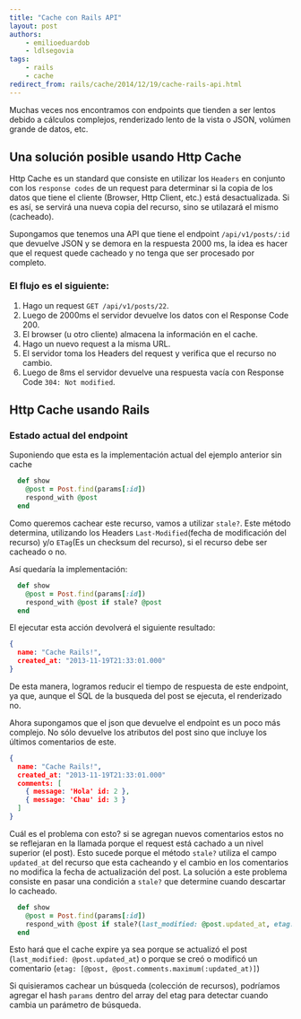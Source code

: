 ```yaml
---
title: "Cache con Rails API"
layout: post
authors:
    - emilioeduardob
    - ldlsegovia
tags:
    - rails
    - cache
redirect_from: rails/cache/2014/12/19/cache-rails-api.html
---
```


Muchas veces nos encontramos con endpoints que tienden a ser lentos debido a cálculos complejos, renderizado lento de la vista o JSON, volúmen grande de datos, etc.

## Una solución posible usando Http Cache

Http Cache es un standard que consiste en utilizar los `Headers` en conjunto con los `response codes` de un request para determinar si la copia de los datos que tiene el cliente (Browser, Http Client, etc.) está desactualizada. Si es así, se servirá una nueva copia del recurso, sino se utilazará el mismo (cacheado).

Supongamos que tenemos una API que tiene el endpoint `/api/v1/posts/:id` que devuelve JSON y se demora en la respuesta 2000 ms, la idea es hacer que el request quede cacheado y no tenga que ser procesado por completo.

### El flujo es el siguiente:

1. Hago un request `GET /api/v1/posts/22`.
2. Luego de 2000ms el servidor devuelve los datos con el Response Code 200.
3. El browser (u otro cliente) almacena la información en el cache.
4. Hago un nuevo request a la misma URL.
5. El servidor toma los Headers del request y verifica que el recurso no cambio.
6. Luego de 8ms el servidor devuelve una respuesta vacía con Response Code `304: Not modified`.

## Http Cache usando Rails

### Estado actual del endpoint

Suponiendo que esta es la implementación actual del ejemplo anterior sin cache

```ruby
  def show
    @post = Post.find(params[:id])
    respond_with @post
  end
```

Como queremos cachear este recurso, vamos a utilizar `stale?`. Este método determina, utilizando los Headers `Last-Modified`(fecha de modificación del recurso) y/o `ETag`(Es un checksum del recurso), si el recurso debe ser cacheado o no.

Así quedaría la implementación:

```ruby
  def show
    @post = Post.find(params[:id])
    respond_with @post if stale? @post
  end
```

El ejecutar esta acción devolverá el siguiente resultado:

```json
{
  name: "Cache Rails!",
  created_at: "2013-11-19T21:33:01.000"
}
```

De esta manera, logramos reducir el tiempo de respuesta de este endpoint, ya que, aunque el SQL de la busqueda del post se ejecuta, el renderizado no.

Ahora supongamos que el json que devuelve el endpoint es un poco más complejo. No sólo devuelve los atributos del post sino que  incluye los últimos comentarios de este.

```json
{
  name: "Cache Rails!",
  created_at: "2013-11-19T21:33:01.000"
  comments: [
    { message: 'Hola' id: 2 },
    { message: 'Chau' id: 3 }
  ]
}
```

Cuál es el problema con esto? si se agregan nuevos comentarios estos no se reflejaran en la llamada porque el request está cachado a un nivel superior (el post). Esto sucede porque el método `stale?` utiliza el campo `updated_at` del recurso que esta cacheando y el cambio en los comentarios no modifica la fecha de actualización del post. La solución a este problema consiste en pasar una condición a `stale?` que determine cuando descartar lo cacheado.

```ruby
  def show
    @post = Post.find(params[:id])
    respond_with @post if stale?(last_modified: @post.updated_at, etag: [@post, @post.comments.maximum(:updated_at)])
  end
```

Esto hará que el cache expire ya sea porque se actualizó el post (`last_modified: @post.updated_at`) o porque se creó o modificó un comentario (`etag: [@post, @post.comments.maximum(:updated_at)]`)

Si quisieramos cachear un búsqueda (colección de recursos), podríamos agregar el hash `params` dentro del array del etag para detectar cuando cambia un parámetro de búsqueda.
